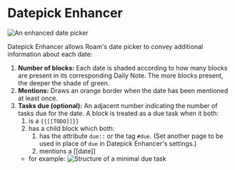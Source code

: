 # Datepick Enhancer

![An enhanced date picker](https://user-images.githubusercontent.com/23192045/208814065-23c13f81-0796-4ff4-be74-0ef1522b89e9.png)

Datepick Enhancer allows Roam's date picker to convey additional information about each date:

1. **Number of blocks:** Each date is shaded according to how many blocks are present in its corresponding Daily Note. The more blocks present, the deeper the shade of green.
1. **Mentions:** Draws an orange border when the date has been mentioned at least once.
1. **Tasks due (optional):** An adjacent number indicating the number of tasks due for the date. A block is treated as a due task when it both:
    1. is a `{{[[TODO]]}}`
    1. has a child block which both:
        1. has the attribute `due::` or the tag `#due`. (Set another page to be used in place of `due` in Datepick Enhancer's settings.)
        1. mentions a [[date]]
    - for example: ![Structure of a minimal due task](https://user-images.githubusercontent.com/23192045/209608158-f3166598-685d-4dd7-9a58-16cabd067db5.png)
